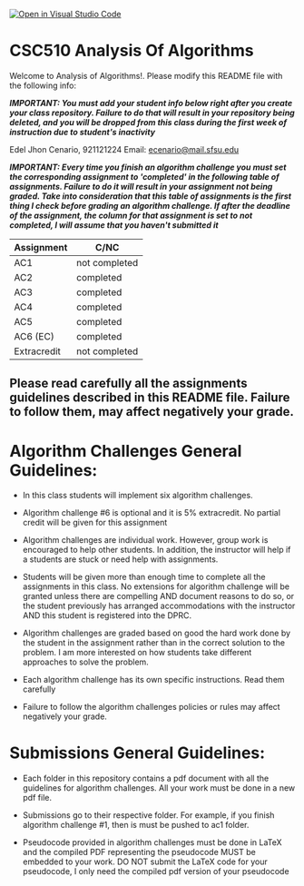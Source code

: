 [![Open in Visual Studio Code](https://classroom.github.com/assets/open-in-vscode-f059dc9a6f8d3a56e377f745f24479a46679e63a5d9fe6f495e02850cd0d8118.svg)](https://classroom.github.com/online_ide?assignment_repo_id=5458132&assignment_repo_type=AssignmentRepo)
# CSC510 Analysis Of Algorithms 
Welcome to Analysis of Algorithms!. Please modify this README file with the following info:

***IMPORTANT: You must add your student info below right after you create your class repository.
Failure to do that will result in your repository being deleted, and you will be dropped from
this class during the first week of instruction due to student's inactivity***

Edel Jhon Cenario, 921121224
Email:  ecenario@mail.sfsu.edu

***IMPORTANT: Every time you finish an algorithm challenge you must set the corresponding
assignment to 'completed' in the following table of assignments. Failure to do it will result in
your assignment not being graded. Take into consideration that this table of assignments is the
first thing I check before grading an algorithm challenge. If after the deadline of the assignment, the 
column for that assignment is set to not completed, I will assume that you haven't submitted it***


| Assignment       |     C/NC      |
| ---------------- | ------------- |
| AC1              | not completed |
| AC2              | completed     |
| AC3              | completed     |
| AC4              | completed     |
| AC5              | completed     |
| AC6 (EC)         | completed     |
| Extracredit      | not completed |


## Please read carefully all the assignments guidelines described in this README file. Failure to follow them, may affect negatively your grade.

# Algorithm Challenges General Guidelines:

* In this class students will implement six algorithm challenges. 

* Algorithm challenge #6 is optional and it is 5% extracredit. No partial credit
will be given for this assignment

* Algorithm challenges are individual work. However, group work is encouraged to help other students. 
  In addition, the instructor will help if a students are stuck or need help with assignments.

* Students will be given more than enough time to complete all the assignments in 
this class. No extensions for algorithm challenge will be granted unless there are 
  compelling AND document reasons to do so, or the student
  previously has arranged accommodations with the instructor AND this student is
  registered into the DPRC. 

* Algorithm challenges are graded based on good the hard work done by the student
in the assignment rather than in the correct solution to the problem. I am more 
  interested on how students take different approaches to solve the problem.

* Each algorithm challenge has its own specific instructions. Read them carefully

* Failure to follow the algorithm challenges policies or rules may affect negatively your grade.

# Submissions General Guidelines:

* Each folder in this repository contains a pdf document with all the guidelines for algorithm challenges. All your work 
must be done in a new pdf file. 
  
* Submissions go to their respective folder. For example, if you finish algorithm challenge #1, then is must be pushed to ac1 folder. 

* Pseudocode provided in algorithm challenges must be done in LaTeX and the compiled PDF representing the pseudocode MUST 
be embedded to your work. DO NOT submit the LaTeX code for your pseudocode, I only need the compiled pdf version of your
  pseudocode 
  



